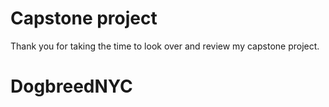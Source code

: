 # Capstone project
Thank you for taking the time to look over and review my capstone project.
# DogbreedNYC
